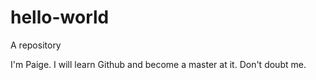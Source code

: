 # hello-world
A repository

I'm Paige.
I will learn Github and become a master at it.
Don't doubt me.
